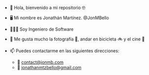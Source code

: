 - 👋 Hola, bienvenido a mi repositorio 🤓
- 🖥️ Mi nombre es Jonathán Martínez. @JonMBello
- 🧑🏽‍💻 Soy Ingeniero de Software 
- 👀 Me gusta mucho la fotografía 📸, andar en bicicleta 🚲 y el cine 🍿

- 📫 Puedes contactarme en las siguientes direcciones:
  - 📩 contact@jonmb.com
  - 📩 jonathanmtzbello@gmail.com

<!---
JonMBello/JonMBello is a ✨ special ✨ repository because its `README.md` (this file) appears on your GitHub profile.
You can click the Preview link to take a look at your changes.
--->
